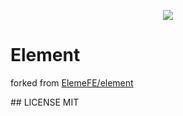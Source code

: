 <p align="center">
  <img src="https://cdn.rawgit.com/ElemeFE/element/dev/element_logo.svg">
</p>

# Element
<p align="left">
forked from <a href="https://github.com/ElemeFE/element" >
ElemeFE/element
</a>
</p>
## LICENSE
MIT
